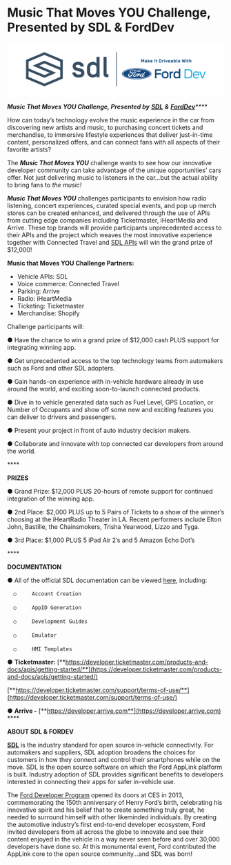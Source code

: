 # Music That Moves YOU Challenge, Presented by SDL & FordDev

![](../../.gitbook/assets/sdl-logo.png)

_**Music That Moves YOU Challenge, Presented by**_ [_**SDL**_](https://smartdevicelink.com) _**&**_ [_**FordDev**_](https://developer.ford.com/)_\*\*\*\*_

How can today’s technology evolve the music experience in the car from discovering new artists and music, to purchasing concert tickets and merchandise, to immersive lifestyle experiences that deliver just-in-time content, personalized offers, and can connect fans with all aspects of their favorite artists? 

The _**Music That Moves YOU**_ challenge wants to see how our innovative developer community can take advantage of the unique opportunities’ cars offer. Not just delivering music to listeners in the car...but the actual ability to bring fans to _the music!_  

_**Music That Moves YOU**_ challenges participants to envision how radio listening, concert experiences, curated special events, and pop up merch stores can be created enhanced, and delivered through the use of APIs from cutting edge companies including Ticketmaster, iHeartMedia and Arrive. These top brands will provide participants unprecedented access to their APIs and the project which weaves the most innovative experience together with Connected Travel and [SDL APIs](https://smartdevicelink.com/docs/) will win the grand prize of $12,000!

**Music that Moves YOU Challenge Partners:**

* Vehicle APIs: SDL
* Voice commerce: Connected Travel
* Parking: Arrive
* Radio: iHeartMedia
* Ticketing: Ticketmaster
* Merchandise: Shopify

Challenge participants will:

●     Have the chance to win a grand prize of $12,000 cash PLUS support for integrating winning app.

●     Get unprecedented access to the top technology teams from automakers such as Ford and other SDL adopters.

●     Gain hands-on experience with in-vehicle hardware already in use around the world, and exciting soon-to-launch connected products.

●     Dive in to vehicle generated data such as Fuel Level, GPS Location, or Number of Occupants and show off some new and exciting features you can deliver to drivers and passengers.

●     Present your project in front of auto industry decision makers.

●     Collaborate and innovate with top connected car developers from around the world.

\*\*\*\*

**PRIZES**

● Grand Prize: $12,000 PLUS 20-hours of remote support for continued integration of the winning app.

● 2nd Place: $2,000 PLUS up to 5 Pairs of Tickets to a show of the winner’s choosing at the iHeartRadio Theater in LA. Recent performers include Elton John, Bastille, the Chainsmokers, Trisha Yearwood, Lizzo and Tyga.

● 3rd Place: $1,000 PLUS 5 iPad Air 2’s and 5 Amazon Echo Dot’s

\*\*\*\*

**DOCUMENTATION**

●  All of the official SDL documentation can be viewed [here](https://smartdevicelink.com/docs/), including:

      ○     Account Creation

      ○     AppID Generation

      ○     Development Guides

      ○     Emulator

      ○     HMI Templates

●  **Ticketmaster:** [**https://developer.ticketmaster.com/products-and-docs/apis/getting-started/**](https://developer.ticketmaster.com/products-and-docs/apis/getting-started/)

[**https://developer.ticketmaster.com/support/terms-of-use/**](https://developer.ticketmaster.com/support/terms-of-use/)

● **Arrive -** [**https://developer.arrive.com**](https://developer.arrive.com)   ****  


**ABOUT SDL & FORDEV**

[**SDL**](https://eur02.safelinks.protection.outlook.com/?url=https%3A%2F%2Fsmartdevicelink.com%2F&data=02%7C01%7CChingChing.Chen%40umusic.com%7Cd927e69dfa464dc2dbc108d743620e97%7Cbbcb6b2f8c7c4e2486e46c36fed00b78%7C1%7C0%7C637051960749037882&sdata=dnfqbq%2Fd6nRFp37bFpMpdFeF2KfGr%2B%2BoQ8LQ1%2FGZUcE%3D&reserved=0) is the industry standard for open source in-vehicle connectivity. For automakers and suppliers, SDL adoption broadens the choices for customers in how they connect and control their smartphones while on the move. SDL is the open source software on which the Ford AppLink platform is built. Industry adoption of SDL provides significant benefits to developers interested in connecting their apps for safer in-vehicle use.

The [Ford Developer Program](https://eur02.safelinks.protection.outlook.com/?url=http%3A%2F%2Fford.to%2F2uKi7OT&data=02%7C01%7CChingChing.Chen%40umusic.com%7Cd927e69dfa464dc2dbc108d743620e97%7Cbbcb6b2f8c7c4e2486e46c36fed00b78%7C1%7C0%7C637051960749047878&sdata=A3m6n%2FkRNaX5HKq81WXKgF58ujEh6Z1qo2z2GDHK2vI%3D&reserved=0) opened its doors at CES in 2013, commemorating the 150th anniversary of Henry Ford’s birth, celebrating his innovative spirit and his belief that to create something truly great, he needed to surround himself with other likeminded individuals. By creating the automotive industry’s first end-to-end developer ecosystem, Ford invited developers from all across the globe to innovate and see their content enjoyed in the vehicle in a way never seen before and over 30,000 developers have done so. At this monumental event, Ford contributed the AppLink core to the open source community…and SDL was born!

